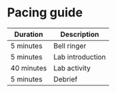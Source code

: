 # Pacing guide
Duration | Description
-|-
5 minutes | Bell ringer
5 minutes | Lab introduction
40 minutes | Lab activity
5 minutes |Debrief

